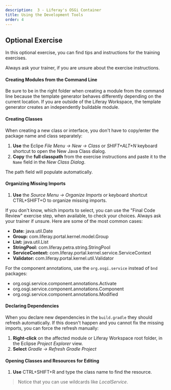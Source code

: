 ```yaml
---
description:  3 - Liferay's OSGi Container
title: Using the Development Tools
order: 4
---
```


<h2 class="exercise">Optional Exercise</h2>

In this optional exercise, you can find tips and instructions for the training exercises. 

Always ask your trainer, if you are unsure about the exercise instructions.

#### Creating Modules from the Command Line

Be sure to be in the right folder when creating a module from the command line because the template generator behaves differently depending on the current location. If you are outside of the Liferay Workspace, the template generator creates an independently buildable module.

#### Creating Classes

When creating a new class or interface, you don't have to copy/enter the package name and class separately:

1. **Use** the Eclipe *File Menu -> New -> Class* or *SHIFT+ALT+N* keyboard shortcut to open the New Java Class dialog.
1. **Copy** the __full classpath__ from the exercise instructions and paste it to the `Name` field in the *New Class Dialog*. 

The path field will populate automatically.

#### Organizing Missing Imports

1. **Use** the *Source Menu -> Organize Imports* or keyboard shortcut CTRL+SHIFT+O to organize missing imports.

If you don't know, which imports to select, you can use the "Final Code Review" exercise step, when available, to check your choices. Always ask your trainer if unsure. Here are some of the most common cases:

* __Date:__ java.util.Date
* __Group:__ com.liferay.portal.kernel.model.Group
* __List:__ java.util.List
* __StringPool:__ com.liferay.petra.string.StringPool
* __ServiceContext:__ com.liferay.portal.kernel.service.ServiceContext
* __Validator:__ com.liferay.portal.kernel.util.Validator

For the component annotations, use the `org.osgi.service` instead of `bnd` packages:

* org.osgi.service.component.annotations.Activate
* org.osgi.service.component.annotations.Component
* org.osgi.service.component.annotations.Modified 

#### Declaring Dependencies

When you declare new dependencies in the `build.gradle` they should refresh automatically. If this doesn't happen and you cannot fix the missing imports, you can force the refresh manually:

1. **Right-click** on the affected module or Liferay Workspace root folder, in the Eclipse *Project Explorer* view.
1. **Select** *Gradle -> Refresh Gradle Project*

#### Opening Classes and Resources for Editing

1. **Use** CTRL+SHIFT+R and type the class name to find the resource.

> Notice that you can use wildcards like *LocalService*.



